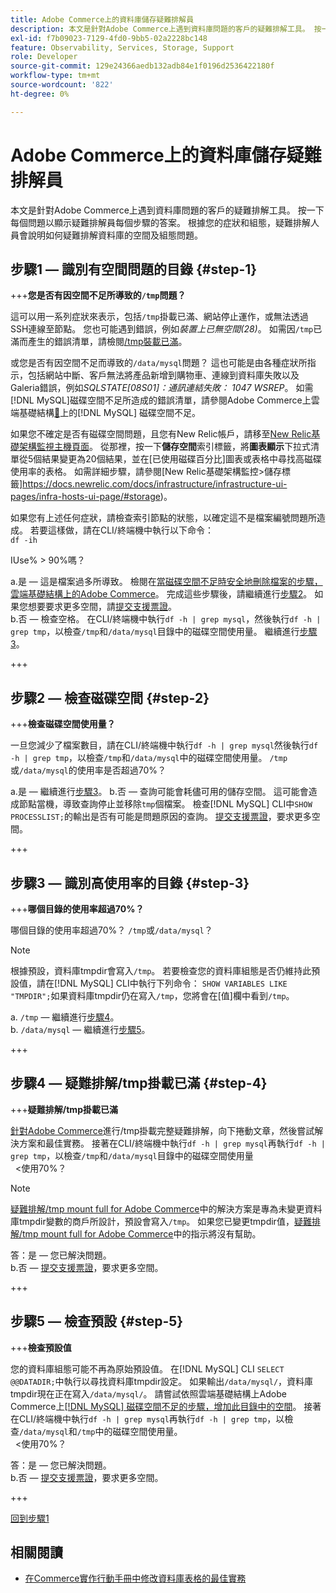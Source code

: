 ```yaml
---
title: Adobe Commerce上的資料庫儲存疑難排解員
description: 本文是針對Adobe Commerce上遇到資料庫問題的客戶的疑難排解工具。 按一下每個問題以顯示疑難排解員每個步驟的答案。 根據您的症狀和組態，疑難排解人員會說明如何疑難排解資料庫的空間及組態問題。
exl-id: f7b09023-7129-4fd0-9bb5-02a2228bc148
feature: Observability, Services, Storage, Support
role: Developer
source-git-commit: 129e24366aedb132adb84e1f0196d2536422180f
workflow-type: tm+mt
source-wordcount: '822'
ht-degree: 0%

---
```


# Adobe Commerce上的資料庫儲存疑難排解員

本文是針對Adobe Commerce上遇到資料庫問題的客戶的疑難排解工具。 按一下每個問題以顯示疑難排解員每個步驟的答案。 根據您的症狀和組態，疑難排解人員會說明如何疑難排解資料庫的空間及組態問題。

## 步驟1 — 識別有空間問題的目錄 {#step-1}

+++**您是否有因空間不足所導致的`/tmp`問題？**

這可以用一系列症狀來表示，包括`/tmp`掛載已滿、網站停止運作，或無法透過SSH連線至節點。 您也可能遇到錯誤，例如&#x200B;_裝置上已無空間(28)_。 如需因`/tmp`已滿而產生的錯誤清單，請檢閱[/tmp裝載已滿](/help/troubleshooting/miscellaneous/tmp-mount-full.md)。

或您是否有因空間不足而導致的`/data/mysql`問題？ 這也可能是由各種症狀所指示，包括網站中斷、客戶無法將產品新增到購物車、連線到資料庫失敗以及Galeria錯誤，例如&#x200B;_SQLSTATE\[08S01\]：通訊連結失敗： 1047 WSREP_。 如需[!DNL MySQL]磁碟空間不足所造成的錯誤清單，請參閱Adobe Commerce上雲端基礎結構[&#128279;](/help/troubleshooting/database/mysql-disk-space-is-low-on-magento-commerce-cloud.md)上的[!DNL MySQL] 磁碟空間不足。

如果您不確定是否有磁碟空間問題，且您有New Relic帳戶，請移至[New Relic基礎架構監視主機頁面](https://docs.newrelic.com/docs/infrastructure/infrastructure-ui-pages/infra-hosts-ui-page/)。 從那裡，按一下&#x200B;**儲存空間**&#x200B;索引標籤，將&#x200B;**圖表顯示**&#x200B;下拉式清單從5個結果變更為20個結果，並在[已使用磁碟百分比]圖表或表格中尋找高磁碟使用率的表格。 如需詳細步驟，請參閱[New Relic基礎架構監控>儲存標籤]https://docs.newrelic.com/docs/infrastructure/infrastructure-ui-pages/infra-hosts-ui-page/#storage)。

如果您有上述任何症狀，請檢查索引節點的狀態，以確定這不是檔案編號問題所造成。 若要這樣做，請在CLI/終端機中執行以下命令：\
`df -ih`

IUse% > 90%嗎？

a.是 — 這是檔案過多所導致。 檢閱在[當磁碟空間不足時安全地刪除檔案的步驟，雲端基礎結構上的Adobe Commerce](https://experienceleague.adobe.com/zh-hant/docs/experience-cloud-kcs/kbarticles/ka-26889)。 完成這些步驟後，請繼續進行[步驟2](#step-2)。 如果您想要要求更多空間，請[提交支援票證](/help/help-center-guide/help-center/magento-help-center-user-guide.md#submit-ticket)。\
b.否 — 檢查空格。 在CLI/終端機中執行`df -h | grep mysql`，然後執行`df -h | grep tmp`，以檢查`/tmp`和`/data/mysql`目錄中的磁碟空間使用量。 繼續進行[步驟3](#step-3)。

+++

## 步驟2 — 檢查磁碟空間 {#step-2}

+++**檢查磁碟空間使用量？**

一旦您減少了檔案數目，請在CLI/終端機中執行`df -h | grep mysql`然後執行`df -h | grep tmp`，以檢查`/tmp`和`/data/mysql`中的磁碟空間使用量。 `/tmp`或`/data/mysql`的使用率是否超過70%？

a.是 — 繼續進行[步驟3](#step-3)。
b.否 — 查詢可能會耗儘可用的儲存空間。 這可能會造成節點當機，導致查詢停止並移除`tmp`個檔案。 檢查[!DNL MySQL] CLI中`SHOW PROCESSLIST;`的輸出是否有可能是問題原因的查詢。 [提交支援票證](/help/help-center-guide/help-center/magento-help-center-user-guide.md#submit-ticket)，要求更多空間。

+++

## 步驟3 — 識別高使用率的目錄 {#step-3}

+++**哪個目錄的使用率超過70%？**

哪個目錄的使用率超過70%？ `/tmp`或`/data/mysql`？

>[!NOTE]
>
>根據預設，資料庫tmpdir會寫入`/tmp`。 若要檢查您的資料庫組態是否仍維持此預設值，請在[!DNL MySQL] CLI中執行下列命令： `SHOW VARIABLES LIKE "TMPDIR";`如果資料庫tmpdir仍在寫入`/tmp`，您將會在[值]欄中看到`/tmp`。

a. `/tmp` — 繼續進行[步驟4](#step-4)。 \
b. `/data/mysql` — 繼續進行[步驟5](#step-5)。

+++

## 步驟4 — 疑難排解/tmp掛載已滿 {#step-4}

+++**疑難排解/tmp掛載已滿**

[針對Adobe Commerce](/help/troubleshooting/miscellaneous/tmp-mount-full.md)進行/tmp掛載完整疑難排解，向下捲動文章，然後嘗試解決方案和最佳實務。 接著在CLI/終端機中執行`df -h | grep mysql`再執行`df -h | grep tmp`，以檢查`/tmp`和`/data/mysql`目錄中的磁碟空間使用量\
  &lt;使用70%？

>[!NOTE]
>
>[疑難排解/tmp mount full for Adobe Commerce](/help/troubleshooting/miscellaneous/tmp-mount-full.md)中的解決方案是專為未變更資料庫tmpdir變數的商戶所設計，預設會寫入`/tmp`。 如果您已變更tmpdir值，[疑難排解/tmp mount full for Adobe Commerce](/help/troubleshooting/miscellaneous/tmp-mount-full.md)中的指示將沒有幫助。

答：是 — 您已解決問題。 \
b.否 — [提交支援票證](/help/help-center-guide/help-center/magento-help-center-user-guide.md#submit-ticket)，要求更多空間。

+++

## 步驟5 — 檢查預設 {#step-5}

+++**檢查預設值**

您的資料庫組態可能不再為原始預設值。 在[!DNL MySQL] CLI `SELECT @@DATADIR;`中執行以尋找資料庫tmpdir設定。 如果輸出`/data/mysql/`，資料庫tmpdir現在正在寫入`/data/mysql/`。 請嘗試依照雲端基礎結構上Adobe Commerce上[[!DNL MySQL] 磁碟空間不足的步驟，增加此目錄中的空間](/help/troubleshooting/database/mysql-disk-space-is-low-on-magento-commerce-cloud.md)。 接著在CLI/終端機中執行`df -h | grep mysql`再執行`df -h | grep tmp`，以檢查`/data/mysql`和`/tmp`中的磁碟空間使用量。\
  &lt;使用70%？

答：是 — 您已解決問題。 \
b.否 — [提交支援票證](/help/help-center-guide/help-center/magento-help-center-user-guide.md#submit-ticket)，要求更多空間。

+++

[回到步驟1](#step-1)

## 相關閱讀

* [在Commerce實作行動手冊中修改資料庫表格的最佳實務](https://experienceleague.adobe.com/zh-hant/docs/commerce-operations/implementation-playbook/best-practices/development/modifying-core-and-third-party-tables#why-adobe-recommends-avoiding-modifications)
